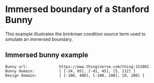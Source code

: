# Immersed boundary of a Stanford Bunny

This example illustrates the brinkman condition source term used to simulate an
immersed boundary.

## Immersed bunny example

```
Bunny url:              https://www.thingiverse.com/thing:151081
Bunny domain:           [ [-24, 85], [-41, 45], [5, 112] ]
Design domain:          [ [-100, 400], [-100, 100], [0, 200] ]
```


